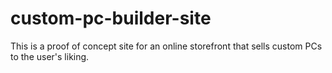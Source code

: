 # custom-pc-builder-site
This is a proof of concept site for an online storefront that sells custom PCs to the user's liking.
